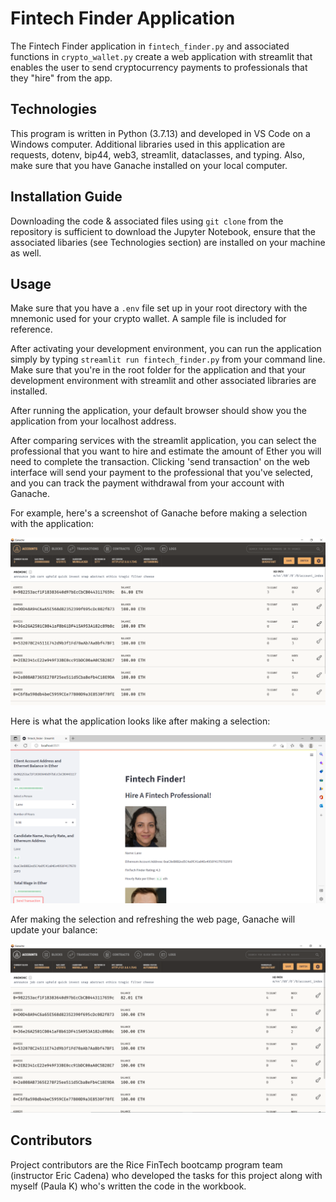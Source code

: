 # Fintech Finder Application

The Fintech Finder application in `fintech_finder.py` and associated functions in `crypto_wallet.py` create a web application with streamlit that enables the user to send cryptocurrency payments to professionals that they "hire" from the app.  

## Technologies

This program is written in Python (3.7.13) and developed in VS Code on a Windows computer. Additional libraries used in this application are requests, dotenv, bip44, web3, streamlit, dataclasses, and typing. Also, make sure that you have Ganache installed on your local computer. 

## Installation Guide

Downloading the code & associated files using `git clone` from the repository is sufficient to download the Jupyter Notebook, ensure that the associated libaries (see Technologies section) are installed on your machine as well.  

## Usage

Make sure that you have a `.env` file set up in your root directory with the mnemonic used for your crypto wallet. A sample file is included for reference.

After activating your development environment, you can run the application simply by typing `streamlit run fintech_finder.py` from your command line. Make sure that you're in the root folder for the application and that your development environment with streamlit and other associated libraries are installed. 

After running the application, your default browser should show you the application from your localhost address.

After comparing services with the streamlit application, you can select the professional that you want to hire and estimate the amount of Ether you will need to complete the transaction. Clicking 'send transaction' on the web interface will send your payment to the professional that you've selected, and you can track the payment withdrawal from your account with Ganache. 

For example, here's a screenshot of Ganache before making a selection with the application: 

![Streamlit Application](ganache_before.PNG)

Here is what the application looks like after making a selection: 

![Streamlit Application](streamlit_application_interface.PNG)

Afer making the selection and refreshing the web page, Ganache will update your balance: 

![Streamlit Application](ganache_after.PNG)

## Contributors

Project contributors are the Rice FinTech bootcamp program team (instructor Eric Cadena) who developed the tasks for this project along with myself (Paula K) who's written the code in the workbook.
